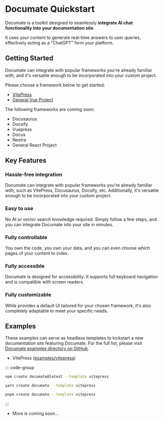 # Documate Quickstart

Documate is a toolkit designed to seamlessly __integrate AI chat functionality into your documentation site__.

It uses your content to generate real-time answers to user queries, effectively acting as a "ChatGPT" form your platform.

## Getting Started

Documate can integrate with popular frameworks you're already familiar with, and it's versatile enough to be incorporated into your custom project.

Please choose a framework below to get started:

- [VitePress](/getting-started/vitepress)
- [General Vue Project](/getting-started/general-vue)

The following frameworks are coming soon:

- Docusaurus
- Docsify
- Vuepress
- Docus
- Nextra
- General React Project
## Key Features

### Hassle-free integration

Documate can integrate with popular frameworks you're already familiar with, such as VitePress, Docusaurus, Docsify, etc. Additionally, it's versatile enough to be incorporated into your custom project.

### Easy to use

No  AI or vector search knowledge required. Simply follow a few steps, and you can integrate Documate into your site in minutes.

### Fully controllable

You own the code, you own your data, and you can even choose which pages of your content to index.

### Fully accessible

Documate is designed for accessibility. It supports full keyboard navigation and is compatible with screen readers.

### Fully customizable

While provides a default UI tailored for your chosen framework, it's also completely adaptable to meet your specific needs.

## Examples

These examples can serve as headless templates to kickstart a new documentation site featuring Documate. For the full list, please visit [Documate examples directory on GitHub](https://github.com/AirCodeLabs/documate/tree/main/examples).

- VitePress ([examples/vitepress](https://github.com/AirCodeLabs/documate/tree/main/examples/vitepress))

::: code-group

```bash [npm]
npm create documate@latest --template vitepress
```

```bash [yarn]
yarn create documate --template vitepress
```

```bash [pnpm]
pnpm create documate --template vitepress
```

:::

- More is coming soon...

